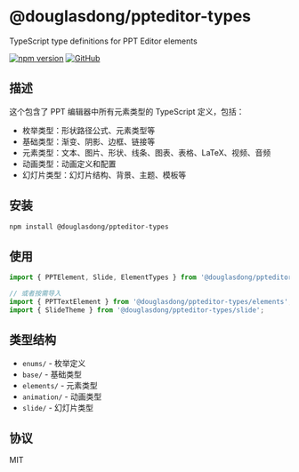 # @douglasdong/ppteditor-types

TypeScript type definitions for PPT Editor elements

[![npm version](https://badge.fury.io/js/%40douglasdong%2Fppteditor-types.svg)](https://www.npmjs.com/package/@douglasdong/ppteditor-types)
[![GitHub](https://img.shields.io/github/license/Xeonice/ppteditor-types)](https://github.com/Xeonice/ppteditor-types/blob/main/LICENSE)

## 描述

这个包含了 PPT 编辑器中所有元素类型的 TypeScript 定义，包括：

- 枚举类型：形状路径公式、元素类型等
- 基础类型：渐变、阴影、边框、链接等
- 元素类型：文本、图片、形状、线条、图表、表格、LaTeX、视频、音频
- 动画类型：动画定义和配置
- 幻灯片类型：幻灯片结构、背景、主题、模板等

## 安装

```bash
npm install @douglasdong/ppteditor-types
```

## 使用

```typescript
import { PPTElement, Slide, ElementTypes } from '@douglasdong/ppteditor-types';

// 或者按需导入
import { PPTTextElement } from '@douglasdong/ppteditor-types/elements';
import { SlideTheme } from '@douglasdong/ppteditor-types/slide';
```

## 类型结构

- `enums/` - 枚举定义
- `base/` - 基础类型
- `elements/` - 元素类型
- `animation/` - 动画类型
- `slide/` - 幻灯片类型

## 协议

MIT